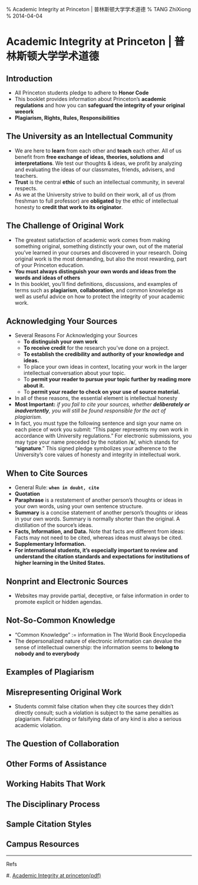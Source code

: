 % Academic Integrity at Princeton | 普林斯顿大学学术道德
% TANG ZhiXiong
% 2014-04-04

Academic Integrity at Princeton | 普林斯顿大学学术道德
======================================================

Introduction
------------

- All Princeton students pledge to adhere to **Honor Code**
- This booklet provides information about Princeton’s **academic regulations** and how you can **safeguard the integrity of your original weeork** 
- **Plagiarism, Rights, Rules, Responsibilities**

The University as an Intellectual Community
-------------------------------------------

- We are here to **learn** from each other and **teach** each other. All of us benefit from **free exchange of ideas, theories, solutions and interpretations**. We test our thoughts & ideas, we profit by analyzing and evaluating the ideas of our classmates, friends, advisers, and teachers.
- **Trust** is the central **ethic** of such an intellectual community, in several respects. 
- As we at the University strive to build on their work, all of us (from freshman to full professor) are **obligated** by the ethic of intellectual honesty to **credit that work to its originator**.

The Challenge of Original Work
------------------------------

- The greatest satisfaction of academic work comes from making something original, something distinctly your own, out of the material you’ve learned in your courses and discovered in your research. Doing original work is the most demanding, but also the most rewarding, part of your Princeton education.
- **You must always distinguish your own words and ideas from the words and ideas of others**
- In this booklet, you’ll find definitions, discussions, and examples of terms such as **plagiarism**, **collaboration**, and common knowledge as well as useful advice on how to protect the integrity of your academic work.

Acknowledging Your Sources
--------------------------

- Several Reasons For Acknowledging your Sources
    + **To distinguish your own work**
    + **To receive credit** for the research you’ve done on a project.
    + **To establish the credibility and authority of your knowledge and ideas.**
    + To place your own ideas in context, locating your work in the larger intellectual conversation about your topic.
    + To **permit your reader to pursue your topic further by reading more about it.**
    + To **permit your reader to check on your use of source material.**
- In all of these reasons, the essential element is intellectual honesty
- **Most Important:** _if you fail to cite your sources, whether **deliberately or inadvertently**, you will still be found responsible for the act of plagiarism._
- In fact, you must type the following sentence and sign your name on each piece of work you submit: “This paper represents my own work in accordance with University regulations.” For electronic submissions, you may type your name preceded by the notation /**s**/, which stands for “**signature**.” This signed pledge symbolizes your adherence to the University’s core values of honesty and integrity in intellectual work.

When to Cite Sources
--------------------

- General Rule: **`when in doubt, cite`**
- **Quotation**
- **Paraphrase** is a restatement of another person’s thoughts or ideas in your own words, using your own sentence structure.
- **Summary** is a concise statement of another person’s thoughts or ideas in your own words. Summary is normally shorter than the original. A distillation of the source’s ideas.
- **Facts, Information, and Data.** Note that facts are different from ideas: Facts may not need to be cited, whereas ideas must always be cited.
- **Supplementary Information.**
- **For international students, it’s especially important to review and understand the citation standards and expectations for institutions of higher learning in the United States.**

Nonprint and Electronic Sources
-------------------------------

- Websites may provide partial, deceptive, or false information in order to promote explicit or hidden agendas.

Not-So-Common Knowledge
-----------------------

- “Common Knowledge” := information in The World Book Encyclopedia
-  The depersonalized nature of electronic information can devalue the sense of intellectual ownership: the information seems to **belong to nobody and to everybody**

Examples of Plagiarism
----------------------

Misrepresenting Original Work
-----------------------------

- Students commit false citation when they cite sources they didn’t directly consult; such a violation is subject to the same penalties as plagiarism. Fabricating or falsifying data of any kind is also a serious academic violation.

The Question of Collaboration
-----------------------------

Other Forms of Assistance
-------------------------

Working Habits That Work
------------------------

The Disciplinary Process
------------------------

Sample Citation Styles
----------------------

Campus Resources
----------------

---

Refs

#. [Academic Integrity at princeton(pdf)](http://media.wix.com/ugd/4267a0_39e3c005594e46e881737573eea206ae.pdf)